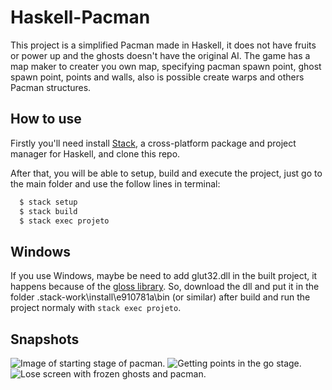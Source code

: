 # Haskell-Pacman
This project is a simplified Pacman made in Haskell, it does not have fruits or power up and the ghosts doesn't have the original AI. The game has a map maker to creater you own map, specifying pacman spawn point, ghost spawn point, points and walls, also is possible create warps and others Pacman structures.

## How to use
Firstly you'll need install [Stack](https://docs.haskellstack.org/en/stable/), a cross-platform package and project manager for Haskell, and clone this repo.

After that, you will be able to setup, build and execute the project, just go to the main folder and use the follow lines in terminal: 

```bash
  $ stack setup
  $ stack build
  $ stack exec projeto
```

## Windows

If you use Windows, maybe be need to add glut32.dll in the built project, it happens because of the [gloss library](http://gloss.ouroborus.net/). So, download the dll and put it in the folder .stack-work\install\e910781a\bin (or similar) after build and run the project normaly with `stack exec projeto`.

## Snapshots

![Image of starting stage of pacman](https://i.imgur.com/OLT27i6.png).
![Getting points in the go stage](https://i.imgur.com/pMdN6p6.png).
![Lose screen with frozen ghosts and pacman](https://i.imgur.com/QCCTCLc.png).
